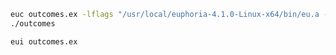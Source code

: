 ```bash
euc outcomes.ex -lflags "/usr/local/euphoria-4.1.0-Linux-x64/bin/eu.a -no-pie -m64 -ldl -lm -lpthread"
./outcomes
```

```bash
eui outcomes.ex
```
